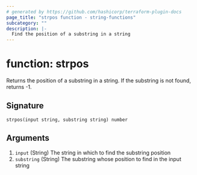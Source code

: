 ```yaml
---
# generated by https://github.com/hashicorp/terraform-plugin-docs
page_title: "strpos function - string-functions"
subcategory: ""
description: |-
  Find the position of a substring in a string
---
```


# function: strpos

Returns the position of a substring in a string. If the substring is not found, returns -1.



## Signature

<!-- signature generated by tfplugindocs -->
```text
strpos(input string, substring string) number
```

## Arguments

<!-- arguments generated by tfplugindocs -->
1. `input` (String) The string in which to find the substring position
1. `substring` (String) The substring whose position to find in the input string

